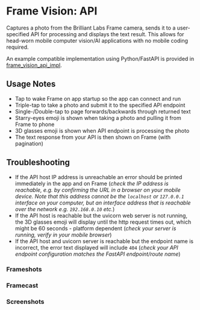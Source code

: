 # Frame Vision: API

Captures a photo from the Brilliant Labs Frame camera, sends it to a user-specified API for processing and displays the text result. This allows for head-worn mobile computer vision/AI applications with no mobile coding required.

An example compatible implementation using Python/FastAPI is provided in [frame_vision_api_impl](https://github.com/CitizenOneX/frame_vision_api_impl).

## Usage Notes
* Tap to wake Frame on app startup so the app can connect and run
* Triple-tap to take a photo and submit it to the specified API endpoint
* Single-/Double-tap to page forwards/backwards through returned text
* Starry-eyes emoji is shown when taking a photo and pulling it from Frame to phone
* 3D glasses emoji is shown when API endpoint is processing the photo
* The text response from your API is then shown on Frame (with pagination)

## Troubleshooting
* If the API host IP address is unreachable an error should be printed immediately in the app and on Frame (_check the IP address is reachable, e.g. by confirming the URL in a browser on your mobile device. Note that this address cannot be the `localhost` or `127.0.0.1` interface on your computer, but an interface address that is reachable over the network e.g. `192.168.0.10` etc._)
* If the API host is reachable but the uvicorn web server is not running, the 3D glasses emoji will display until the http request times out, which might be 60 seconds - platform dependent (_check your server is running, verify in your mobile browser_)
* If the API host and uvicorn server is reachable but the endpoint name is incorrect, the error text displayed will include `404` (_check your API endpoint configuration matches the FastAPI endpoint/route name_)

### Frameshots

### Framecast

### Screenshots

